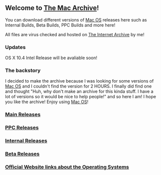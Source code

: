 ## Welcome to [The Mac Archive](https://afellowspeedrunner.github.io/themacarchive.com)!

You can download different versions of [Mac OS](https://en.wikipedia.org/wiki/MacOS) releases here such as Internal Builds, Beta Builds, PPC Builds and more here!

All files are virus checked and hosted on [The Internet Archive](https://archive.org) by me!

### Updates 
OS X 10.4 Intel Release will be avaliable soon!


### The backstory

I decided to make the archive because I was looking for some versions of [Mac OS](https://en.wikipedia.org/wiki/MacOS) and I couldn't find the version for 2 HOURS. I finally did find one and thought "Huh, why don't make an archive for this kinda stuff. I have a lot of versions so it would be nice to help people!" and so here I am! I hope you like the archive! Enjoy using [Mac OS](https://en.wikipedia.org/wiki/MacOS)!

### [Main Releases](main.md)

### [PPC Releases](ppc.md)

### [Internal Releases](error.md)

### [Beta Releases](error.md)

### [Official Website links about the Operating Systems](website.md)

